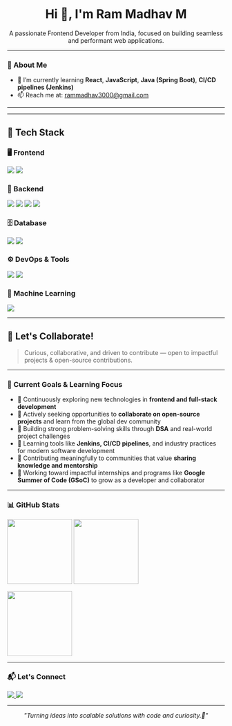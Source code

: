 <h1 align="center">Hi 👋, I'm Ram Madhav M</h1>

<p align="center">
A passionate Frontend Developer from India, focused on building seamless and performant web applications.
</p>

---

### 🚀 About Me

- 🌱 I’m currently learning **React**, **JavaScript**, **Java (Spring Boot)**, **CI/CD pipelines (Jenkins)**
- 📫 Reach me at: [rammadhav3000@gmail.com](mailto:rammadhav3000@gmail.com)

---


---

## 🚀 Tech Stack

### 🖥️ Frontend
<p>
  <img src="https://img.shields.io/badge/JavaScript-F7DF1E?logo=javascript&logoColor=black&style=for-the-badge" />
  <img src="https://img.shields.io/badge/React-20232A?logo=react&logoColor=61DAFB&style=for-the-badge" />
</p>

### 🧠 Backend
<p>
  <img src="https://img.shields.io/badge/Java-ED8B00?logo=java&logoColor=white&style=for-the-badge" />
  <img src="https://img.shields.io/badge/Spring%20Boot-6DB33F?logo=springboot&logoColor=white&style=for-the-badge" />
  <img src="https://img.shields.io/badge/Node.js-339933?logo=nodedotjs&logoColor=white&style=for-the-badge" />
  <img src="https://img.shields.io/badge/Express.js-000000?logo=express&logoColor=white&style=for-the-badge" />
</p>

### 🗄️ Database
<p>
  <img src="https://img.shields.io/badge/MongoDB-47A248?logo=mongodb&logoColor=white&style=for-the-badge" />
  <img src="https://img.shields.io/badge/MySQL-4479A1?logo=mysql&logoColor=white&style=for-the-badge" />
</p>

### ⚙️ DevOps & Tools
<p>
  <img src="https://img.shields.io/badge/Jenkins-D24939?logo=jenkins&logoColor=white&style=for-the-badge" />
  <img src="https://img.shields.io/badge/Git-F05032?logo=git&logoColor=white&style=for-the-badge" />
</p>

### 🧪 Machine Learning
<p>
  <img src="https://img.shields.io/badge/TensorFlow-FF6F00?logo=tensorflow&logoColor=white&style=for-the-badge" />
</p>

---

## 🤝 Let's Collaborate!

> Curious, collaborative, and driven to contribute — open to impactful projects & open-source contributions.

---



### 🔭 Current Goals & Learning Focus

- 🌱 Continuously exploring new technologies in **frontend and full-stack development**
- 🤝 Actively seeking opportunities to **collaborate on open-source projects** and learn from the global dev community
- 🧠 Building strong problem-solving skills through **DSA** and real-world project challenges
- 🔧 Learning tools like **Jenkins, CI/CD pipelines**, and industry practices for modern software development
- 💬 Contributing meaningfully to communities that value **sharing knowledge and mentorship**
- 🚀 Working toward impactful internships and programs like **Google Summer of Code (GSoC)** to grow as a developer and collaborator

---

### 📊 GitHub Stats

<p align="left">
  <img src="https://github-readme-stats.vercel.app/api?username=Ram-madhav05&show_icons=true&theme=github_dark&count_private=true" height="150"/>
  <img src="https://github-readme-streak-stats.herokuapp.com/?user=Ram-madhav05&theme=github_dark" height="150"/>
</p>

<p align="left">
  <img src="https://github-readme-stats.vercel.app/api/top-langs/?username=Ram-madhav05&layout=compact&theme=github_dark" height="150"/>
</p>

---

### 📬 Let's Connect

<p align="left">
  <a href="https://www.linkedin.com/in/your-profile" target="_blank">
    <img src="https://img.shields.io/badge/LinkedIn-Connect-blue?style=for-the-badge&logo=linkedin" />
  </a>
  <a href="https://github.com/Ram-madhav05" target="_blank">
    <img src="https://img.shields.io/badge/GitHub-Follow-black?style=for-the-badge&logo=github" />
  </a>
</p>

---

<p align="center"><em>"Turning ideas into scalable solutions with code and curiosity.🚀"</em></p>
